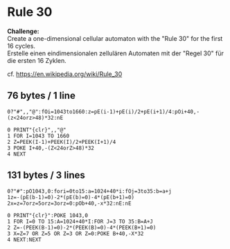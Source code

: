 # Rule 30

**Challenge:**  
Create a one-dimensional cellular automaton with the "Rule 30" for the first 16 cycles.  
Erstelle einen eindimensionalen zellulären Automaten mit der "Regel 30" für die ersten 16 Zyklen.

cf. https://en.wikipedia.org/wiki/Rule_30

## 76 bytes / 1 line

```
0?"#",,"@":fOi=1043to1660:z=pE(i-1)+pE(i)/2+pE(i+1)/4:pOi+40,-(z<24orz>48)*32:nE
```
```basic
0 PRINT"{clr}",,"@"
1 FOR I=1043 TO 1660
2 Z=PEEK(I-1)+PEEK(I)/2+PEEK(I+1)/4
3 POKE I+40,-(Z<24orZ>48)*32
4 NEXT
```

## 131 bytes / 3 lines

```
0?"#":pO1043,0:fori=0to15:a=1024+40*i:fOj=3to35:b=a+j
1z=-(pE(b-1)=0)-2*(pE(b)=0)-4*(pE(b+1)=0)
2x=z=7orz=5orz=3orz=0:pOb+40,-x*32:nE:nE
```
```basic
0 PRINT"{clr}":POKE 1043,0
1 FOR I=0 TO 15:A=1024+40*I:FOR J=3 TO 35:B=A+J
2 Z=-(PEEK(B-1)=0)-2*(PEEK(B)=0)-4*(PEEK(B+1)=0)
3 X=Z=7 OR Z=5 OR Z=3 OR Z=0:POKE B+40,-X*32
4 NEXT:NEXT
```
